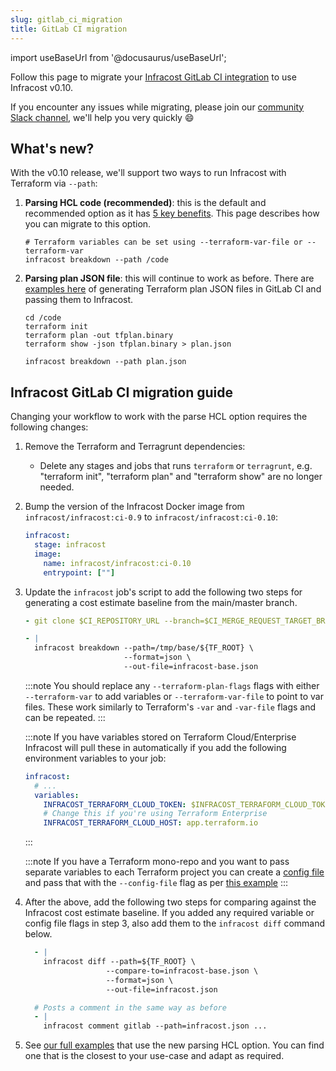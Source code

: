 ```yaml
---
slug: gitlab_ci_migration
title: GitLab CI migration
---
```


import useBaseUrl from '@docusaurus/useBaseUrl';

Follow this page to migrate your [Infracost GitLab CI integration](https://gitlab.com/infracost/infracost-gitlab-ci) to use Infracost v0.10.

If you encounter any issues while migrating, please join our [community Slack channel](https://www.infracost.io/community-chat), we'll help you very quickly 😄

## What's new?

With the v0.10 release, we'll support two ways to run Infracost with Terraform via `--path`:
1. **Parsing HCL code (recommended)**: this is the default and recommended option as it has [5 key benefits](/docs/guides/v0.10_migration/#1-faster-cli). This page describes how you can migrate to this option.
    ```shell
    # Terraform variables can be set using --terraform-var-file or --terraform-var
    infracost breakdown --path /code
    ```

2. **Parsing plan JSON file**: this will continue to work as before. There are [examples here](https://gitlab.com/infracost/infracost-gitlab-ci/-/tree/master/examples#plan-json-exampless) of generating Terraform plan JSON files in GitLab CI and passing them to Infracost.
    ```shell
    cd /code
    terraform init
    terraform plan -out tfplan.binary
    terraform show -json tfplan.binary > plan.json

    infracost breakdown --path plan.json
    ```

## Infracost GitLab CI migration guide

Changing your workflow to work with the parse HCL option requires the following changes:

1. Remove the Terraform and Terragrunt dependencies:
    - Delete any stages and jobs that runs `terraform` or `terragrunt`, e.g. "terraform init", "terraform plan" and "terraform show" are no longer needed.

2. Bump the version of the Infracost Docker image from `infracost/infracost:ci-0.9` to `infracost/infracost:ci-0.10`:

    ```yaml
    infracost:
      stage: infracost
      image:
        name: infracost/infracost:ci-0.10
        entrypoint: [""]
    ```

3. Update the `infracost` job's script to add the following two steps for generating a cost estimate baseline from the main/master branch.

    ```yaml
    - git clone $CI_REPOSITORY_URL --branch=$CI_MERGE_REQUEST_TARGET_BRANCH_NAME --single-branch /tmp/base

    - |
      infracost breakdown --path=/tmp/base/${TF_ROOT} \
                          --format=json \
                          --out-file=infracost-base.json
    ```

    :::note
    You should replace any `--terraform-plan-flags` flags with either `--terraform-var` to add variables or `--terraform-var-file` to point to var files. These work similarly to Terraform's `-var` and `-var-file` flags and can be repeated.
    :::

    :::note
    If you have variables stored on Terraform Cloud/Enterprise Infracost will pull these in automatically if you add the following environment variables to your job:

    ```yaml
    infracost:
      # ...
      variables:
        INFRACOST_TERRAFORM_CLOUD_TOKEN: $INFRACOST_TERRAFORM_CLOUD_TOKEN
        # Change this if you're using Terraform Enterprise
        INFRACOST_TERRAFORM_CLOUD_HOST: app.terraform.io
    ```
    :::

    :::note
    If you have a Terraform mono-repo and you want to pass separate variables to each Terraform project you can create a [config file](/docs/features/config_file) and pass that with the `--config-file` flag as per [this example](https://gitlab.com/infracost/infracost-gitlab-ci/-/tree/master/examples/multi-project-config-file)
    :::

4. After the above, add the following two steps for comparing against the Infracost cost estimate baseline. If you added any required variable or config file flags in step 3, also add them to the `infracost diff` command below.

    ```yml
      - |
        infracost diff --path=${TF_ROOT} \
                      --compare-to=infracost-base.json \
                      --format=json \
                      --out-file=infracost.json

      # Posts a comment in the same way as before
      - |
        infracost comment gitlab --path=infracost.json ...
    ```

5. See [our full examples](https://gitlab.com/infracost/infracost-gitlab-ci/-/tree/master/examples) that use the new parsing HCL option. You can find one that is the closest to your use-case and adapt as required.

